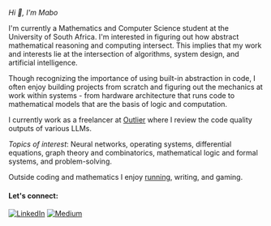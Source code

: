 *Hi 👋, I'm Mabo*

I'm currently a Mathematics and Computer Science student at the University of South Africa. I'm interested in figuring out how abstract mathematical reasoning and computing intersect. This implies that my work and interests lie at the intersection of algorithms, system design, and artificial intelligence.

Though recognizing the importance of using built-in abstraction in code, I often enjoy building projects from scratch and figuring out the mechanics at work within systems - from hardware architecture that runs code to mathematical models that are the basis of logic and computation.

I currently work as a freelancer at [Outlier](https://github.com/OutlierAI) where I review the code quality outputs of various LLMs.

*Topics of interest*: Neural networks, operating systems, differential equations, graph theory and combinatorics, mathematical logic and formal systems, and problem-solving.

Outside coding and mathematics I enjoy [running](https://www.strava.com/athletes/76473896), writing, and gaming.

#### Let's connect:
[![LinkedIn](https://img.shields.io/badge/LinkedIn-0077B5?style=for-the-badge&logo=linkedin&logoColor=white)](https://www.linkedin.com/in/mabo-giqwa-7880522b5/)
[![Medium](https://img.shields.io/badge/Medium-12100E?style=for-the-badge&logo=medium&logoColor=white)](https://medium.com/@mabogiqwa1)
